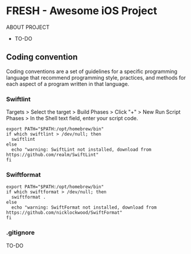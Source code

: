 # FRESH - Awesome iOS Project

ABOUT PROJECT
- TO-DO

## Coding convention

Coding conventions are a set of guidelines for a specific programming language that recommend programming style, practices, and methods for each aspect of a program written in that language.

### Swiftlint

 Targets > Select the target > Build Phases > Click "+" > New Run Script Phases > In the Shell text field, enter your script code.

```
export PATH="$PATH:/opt/homebrew/bin"
if which swiftlint > /dev/null; then
  swiftlint
else
  echo "warning: SwiftLint not installed, download from https://github.com/realm/SwiftLint"
fi
```


### Swiftformat

```
export PATH="$PATH:/opt/homebrew/bin"
if which swiftformat > /dev/null; then
  swiftformat .
else
  echo "warning: SwiftFormat not installed, download from https://github.com/nicklockwood/SwiftFormat"
fi
```

### .gitignore
TO-DO

